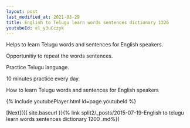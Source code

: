 ```yaml
---
layout: post
last_modified_at: 2021-03-29
title: English to Telugu learn words sentences dictionary 1226 
youtubeId: el_y3uCczyk
---
```

 
 
Helps to learn Telugu words and sentences for English speakers.

Opportunitiy to repeat the words sentences. 

Practice Telugu language. 
 
10 minutes practice every day. 
 
How to learn Telugu words and sentences for English speakers 
 
{% include youtubePlayer.html id=page.youtubeId %}
 
 
[Next]({{ site.baseurl }}{% link  split2/_posts/2015-07-19-English to telugu learn words sentences dictionary 1200 .md%})
 
